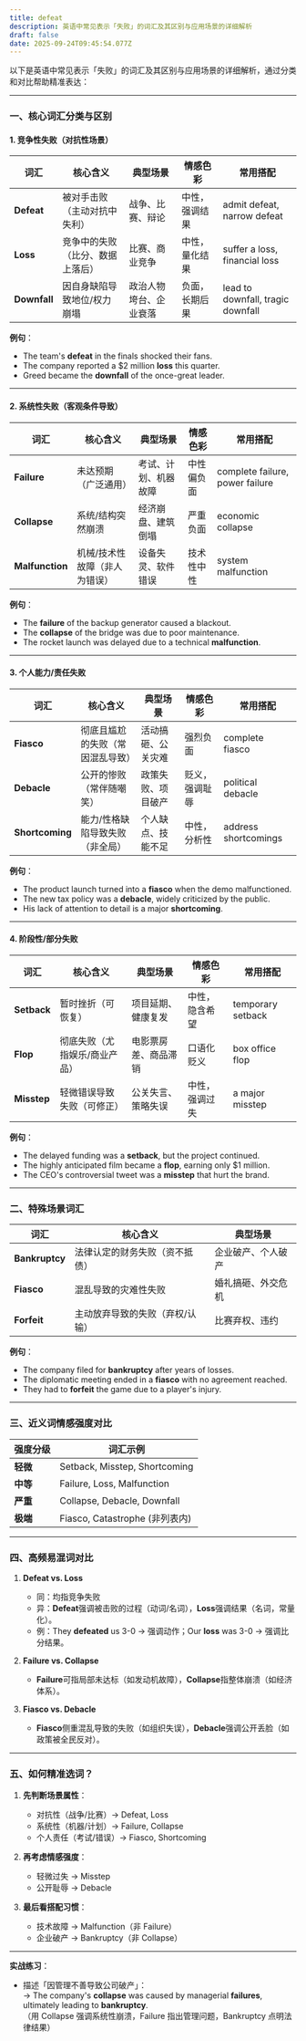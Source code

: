```yaml
---
title: defeat
description: 英语中常见表示「失败」的词汇及其区别与应用场景的详细解析
draft: false
date: 2025-09-24T09:45:54.077Z
---
```


以下是英语中常见表示「失败」的词汇及其区别与应用场景的详细解析，通过分类和对比帮助精准表达：

---

### **一、核心词汇分类与区别**

#### **1. 竞争性失败（对抗性场景）**

| 词汇         | 核心含义                         | 典型场景               | 情感色彩       | 常用搭配                          |
| ------------ | -------------------------------- | ---------------------- | -------------- | --------------------------------- |
| **Defeat**   | 被对手击败（主动对抗中失利）     | 战争、比赛、辩论       | 中性，强调结果 | admit defeat, narrow defeat       |
| **Loss**     | 竞争中的失败（比分、数据上落后） | 比赛、商业竞争         | 中性，量化结果 | suffer a loss, financial loss     |
| **Downfall** | 因自身缺陷导致地位/权力崩塌      | 政治人物垮台、企业衰落 | 负面，长期后果 | lead to downfall, tragic downfall |

**例句**：

- The team's **defeat** in the finals shocked their fans.
- The company reported a $2 million **loss** this quarter.
- Greed became the **downfall** of the once-great leader.

---

#### **2. 系统性失败（客观条件导致）**

| 词汇            | 核心含义                      | 典型场景             | 情感色彩   | 常用搭配                        |
| --------------- | ----------------------------- | -------------------- | ---------- | ------------------------------- |
| **Failure**     | 未达预期（广泛通用）          | 考试、计划、机器故障 | 中性偏负面 | complete failure, power failure |
| **Collapse**    | 系统/结构突然崩溃             | 经济崩盘、建筑倒塌   | 严重负面   | economic collapse               |
| **Malfunction** | 机械/技术性故障（非人为错误） | 设备失灵、软件错误   | 技术性中性 | system malfunction              |

**例句**：

- The **failure** of the backup generator caused a blackout.
- The **collapse** of the bridge was due to poor maintenance.
- The rocket launch was delayed due to a technical **malfunction**.

---

#### **3. 个人能力/责任失败**

| 词汇            | 核心含义                         | 典型场景           | 情感色彩       | 常用搭配             |
| --------------- | -------------------------------- | ------------------ | -------------- | -------------------- |
| **Fiasco**      | 彻底且尴尬的失败（常因混乱导致） | 活动搞砸、公关灾难 | 强烈负面       | complete fiasco      |
| **Debacle**     | 公开的惨败（常伴随嘲笑）         | 政策失败、项目破产 | 贬义，强调耻辱 | political debacle    |
| **Shortcoming** | 能力/性格缺陷导致失败（非全局）  | 个人缺点、技能不足 | 中性，分析性   | address shortcomings |

**例句**：

- The product launch turned into a **fiasco** when the demo malfunctioned.
- The new tax policy was a **debacle**, widely criticized by the public.
- His lack of attention to detail is a major **shortcoming**.

---

#### **4. 阶段性/部分失败**

| 词汇        | 核心含义                      | 典型场景             | 情感色彩       | 常用搭配          |
| ----------- | ----------------------------- | -------------------- | -------------- | ----------------- |
| **Setback** | 暂时挫折（可恢复）            | 项目延期、健康复发   | 中性，隐含希望 | temporary setback |
| **Flop**    | 彻底失败（尤指娱乐/商业产品） | 电影票房差、商品滞销 | 口语化贬义     | box office flop   |
| **Misstep** | 轻微错误导致失败（可修正）    | 公关失言、策略失误   | 中性，强调过失 | a major misstep   |

**例句**：

- The delayed funding was a **setback**, but the project continued.
- The highly anticipated film became a **flop**, earning only $1 million.
- The CEO's controversial tweet was a **misstep** that hurt the brand.

---

### **二、特殊场景词汇**

| 词汇           | 核心含义                        | 典型场景           |
| -------------- | ------------------------------- | ------------------ |
| **Bankruptcy** | 法律认定的财务失败（资不抵债）  | 企业破产、个人破产 |
| **Fiasco**     | 混乱导致的灾难性失败            | 婚礼搞砸、外交危机 |
| **Forfeit**    | 主动放弃导致的失败（弃权/认输） | 比赛弃权、违约     |

**例句**：

- The company filed for **bankruptcy** after years of losses.
- The diplomatic meeting ended in a **fiasco** with no agreement reached.
- They had to **forfeit** the game due to a player's injury.

---

### **三、近义词情感强度对比**

| 强度分级 | 词汇示例                       |
| -------- | ------------------------------ |
| **轻微** | Setback, Misstep, Shortcoming  |
| **中等** | Failure, Loss, Malfunction     |
| **严重** | Collapse, Debacle, Downfall    |
| **极端** | Fiasco, Catastrophe (非列表内) |

---

### **四、高频易混词对比**

1. **Defeat vs. Loss**

   - 同：均指竞争失败
   - 异：**Defeat**强调被击败的过程（动词/名词），**Loss**强调结果（名词，常量化）。
   - 例：They **defeated** us 3-0 → 强调动作；Our **loss** was 3-0 → 强调比分结果。

2. **Failure vs. Collapse**

   - **Failure**可指局部未达标（如发动机故障），**Collapse**指整体崩溃（如经济体系）。

3. **Fiasco vs. Debacle**
   - **Fiasco**侧重混乱导致的失败（如组织失误），**Debacle**强调公开丢脸（如政策被全民反对）。

---

### **五、如何精准选词？**

1. **先判断场景属性**：

   - 对抗性（战争/比赛）→ Defeat, Loss
   - 系统性（机器/计划）→ Failure, Collapse
   - 个人责任（考试/错误）→ Fiasco, Shortcoming

2. **再考虑情感强度**：

   - 轻微过失 → Misstep
   - 公开耻辱 → Debacle

3. **最后看搭配习惯**：
   - 技术故障 → Malfunction（非 Failure）
   - 企业破产 → Bankruptcy（非 Collapse）

---

**实战练习**：

- 描述「因管理不善导致公司破产」：  
  → The company's **collapse** was caused by managerial **failures**, ultimately leading to **bankruptcy**.  
  （用 Collapse 强调系统性崩溃，Failure 指出管理问题，Bankruptcy 点明法律结果）
